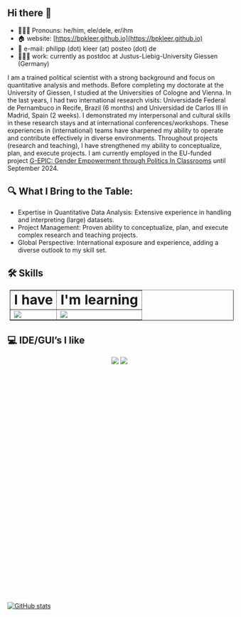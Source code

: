 ## Hi there 👋

- 🙋🏻‍♂️ Pronouns: he/him, ele/dele, er/ihm
- 🏠 website: [https://bpkleer.github.io](https://bpkleer.github.io)
- 📧 e-mail: philipp (dot) kleer (at) posteo (dot) de
- 👨🏻‍💻 work: currently as postdoc at Justus-Liebig-University Giessen (Germany)

I am a trained political scientist with a strong background and focus on quantitative analysis and methods. Before completing my doctorate at the University of Giessen, I studied at the Universities of Cologne and Vienna. In the last years, I had two international research visits: Universidade Federal de Pernambuco in Recife, Brazil (6 months) and Universidad de Carlos III in Madrid, Spain (2 weeks). I demonstrated my interpersonal and cultural skills in these research stays and at international conferences/workshops. These experiences in (international) teams have sharpened my ability to operate and contribute effectively in diverse environments. Throughout projects (research and teaching), I have strengthened my ability to conceptualize, plan, and execute projects. I am currently employed in the EU-funded project [G-EPIC: Gender Empowerment through Politics In Classrooms](https://g-epic.eu) until September 2024.

## 🔍 What I Bring to the Table:

- Expertise in Quantitative Data Analysis: Extensive experience in handling and interpreting (large) datasets.
- Project Management: Proven ability to conceptualize, plan, and execute complex research and teaching projects.
- Global Perspective: International exposure and experience, adding a diverse outlook to my skill set.

## 🛠️ Skills
<table border="1px solid black" style="margin: 5px">
 <tr>
    <td><b style="font-size:30px">I have</b></td>
    <td><b style="font-size:30px">I'm learning</b></td>
 <!---   <td><b style="font-size:30px">In the memory banks</b></td> --->
 </tr>
 <tr>
    <td>
        <img src="https://skillicons.dev/icons?i=r,md,latex,git,html,css,sass,github,&perline=3" />
    </td>
    <td>
      <img src="https://skillicons.dev/icons?i=python,regex,swift&perline=3" />
      <br>
      <!--- <img src="https://img.shields.io/badge/Airtable-18BFFF?style=for-the-badge&logo=Airtable&logoColor=white" /><br> --->
    </td>
    <!---- <td>
      <img src="https://skillicons.dev/icons?i=matlab" />
    </td>
   ---->
 </tr>
</table>

## 💻 IDE/GUI’s I like

<p align="center">
 <img src="https://img.shields.io/badge/RStudio-75AADB?style=for-the-badge&logo=RStudio&logoColor=white" />
 <img src="https://skillicons.dev/icons?i=visualstudio,&perline=3" />

<svg fill="#7C3AED" role="img" viewBox="0 0 24 24" xmlns="http://www.w3.org/2000/svg">M19.355 18.538a68.967 68.959 0 0 0 1.858-2.954.81.81 0 0 0-.062-.9c-.516-.685-1.504-2.075-2.042-3.362-.553-1.321-.636-3.375-.64-4.377a1.707 1.707 0 0 0-.358-1.05l-3.198-4.064a3.744 3.744 0 0 1-.076.543c-.106.503-.307 1.004-.536 1.5-.134.29-.29.6-.446.914l-.31.626c-.516 1.068-.997 2.227-1.132 3.59-.124 1.26.046 2.73.815 4.481.128.011.257.025.386.044a6.363 6.363 0 0 1 3.326 1.505c.916.79 1.744 1.922 2.415 3.5zM8.199 22.569c.073.012.146.02.22.02.78.024 2.095.092 3.16.29.87.16 2.593.64 4.01 1.055 1.083.316 2.198-.548 2.355-1.664.114-.814.33-1.735.725-2.58l-.01.005c-.67-1.87-1.522-3.078-2.416-3.849a5.295 5.295 0 0 0-2.778-1.257c-1.54-.216-2.952.19-3.84.45.532 2.218.368 4.829-1.425 7.531zM5.533 9.938c-.023.1-.056.197-.098.29L2.82 16.059a1.602 1.602 0 0 0 .313 1.772l4.116 4.24c2.103-3.101 1.796-6.02.836-8.3-.728-1.73-1.832-3.081-2.55-3.831zM9.32 14.01c.615-.183 1.606-.465 2.745-.534-.683-1.725-.848-3.233-.716-4.577.154-1.552.7-2.847 1.235-3.95.113-.235.223-.454.328-.664.149-.297.288-.577.419-.86.217-.47.379-.885.46-1.27.08-.38.08-.72-.014-1.043-.095-.325-.297-.675-.68-1.06a1.6 1.6 0 0 0-1.475.36l-4.95 4.452a1.602 1.602 0 0 0-.513.952l-.427 2.83c.672.59 2.328 2.316 3.335 4.711.09.21.175.43.253.653z</svg>

</p>

[![GitHub stats](https://github-readme-stats.vercel.app/api?username=bpkleer&show_icons=true&theme=transparent)](https://github.com/anuraghazra/github-readme-stats)

